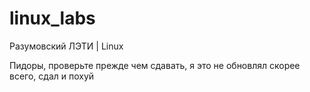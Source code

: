 # linux_labs
Разумовский ЛЭТИ | Linux

Пидоры, проверьте прежде чем сдавать, я это не обновлял скорее всего, сдал и похуй
